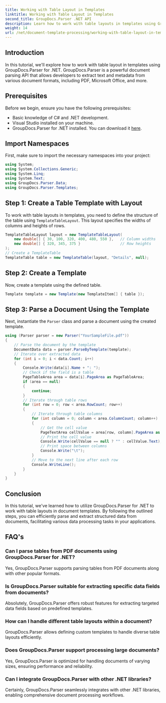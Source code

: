 ```yaml
---
title: Working with Table Layout in Templates
linktitle: Working with Table Layout in Templates
second_title: GroupDocs.Parser .NET API
description: Learn how to work with table layouts in templates using GroupDocs.Parser for .NET. Extract structured data efficiently from documents.
weight: 14
url: /net/document-template-processing/working-with-table-layout-in-templates/
---
```

## Introduction
In this tutorial, we'll explore how to work with table layout in templates using GroupDocs.Parser for .NET. GroupDocs.Parser is a powerful document parsing API that allows developers to extract text and metadata from various document formats, including PDF, Microsoft Office, and more.
## Prerequisites
Before we begin, ensure you have the following prerequisites:
- Basic knowledge of C# and .NET development.
- Visual Studio installed on your machine.
- GroupDocs.Parser for .NET installed. You can download it [here](https://releases.groupdocs.com/parser/net/).

## Import Namespaces
First, make sure to import the necessary namespaces into your project:
```csharp
using System;
using System.Collections.Generic;
using System.Linq;
using System.Text;
using GroupDocs.Parser.Data;
using GroupDocs.Parser.Templates;
```
## Step 1: Create a Table Template with Layout
To work with table layouts in templates, you need to define the structure of the table using `TemplateTableLayout`. This layout specifies the widths of columns and heights of rows.
```csharp
TemplateTableLayout layout = new TemplateTableLayout(
    new double[] { 30, 100, 320, 400, 480, 550 },   // Column widths
    new double[] { 320, 345, 375 }                  // Row heights
);
// Create a TemplateTable
TemplateTable table = new TemplateTable(layout, "Details", null);
```
## Step 2: Create a Template
Now, create a template using the defined table.
```csharp
Template template = new Template(new TemplateItem[] { table });
```
## Step 3: Parse a Document Using the Template
Next, instantiate the `Parser` class and parse a document using the created template.
```csharp
using (Parser parser = new Parser("YourSampleFile.pdf"))
{
    // Parse the document by the template
    DocumentData data = parser.ParseByTemplate(template);
    // Iterate over extracted data
    for (int i = 0; i < data.Count; i++)
    {
        Console.Write(data[i].Name + ": ");
        // Check if the field is a table
        PageTableArea area = data[i].PageArea as PageTableArea;
        if (area == null)
        {
            continue;
        }
        // Iterate through table rows
        for (int row = 0; row < area.RowCount; row++)
        {
            // Iterate through table columns
            for (int column = 0; column < area.ColumnCount; column++)
            {
                // Get the cell value
                PageTextArea cellValue = area[row, column].PageArea as PageTextArea;
                // Print the cell value
                Console.Write(cellValue == null ? "" : cellValue.Text);
                // Print space between columns
                Console.Write("\t");
            }
            // Move to the next line after each row
            Console.WriteLine();
        }
    }
}
```

## Conclusion
In this tutorial, we've learned how to utilize GroupDocs.Parser for .NET to work with table layouts in document templates. By following the outlined steps, you can efficiently parse and extract structured data from documents, facilitating various data processing tasks in your applications.

## FAQ's
### Can I parse tables from PDF documents using GroupDocs.Parser for .NET?
Yes, GroupDocs.Parser supports parsing tables from PDF documents along with other popular formats.
### Is GroupDocs.Parser suitable for extracting specific data fields from documents?
Absolutely, GroupDocs.Parser offers robust features for extracting targeted data fields based on predefined templates.
### How can I handle different table layouts within a document?
GroupDocs.Parser allows defining custom templates to handle diverse table layouts efficiently.
### Does GroupDocs.Parser support processing large documents?
Yes, GroupDocs.Parser is optimized for handling documents of varying sizes, ensuring performance and reliability.
### Can I integrate GroupDocs.Parser with other .NET libraries?
Certainly, GroupDocs.Parser seamlessly integrates with other .NET libraries, enabling comprehensive document processing workflows.
